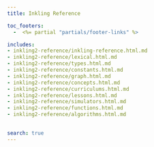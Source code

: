 ```yaml
---
title: Inkling Reference

toc_footers:
  -  <%= partial "partials/footer-links" %>  

includes:
- inkling2-reference/inkling-reference.html.md
- inkling2-reference/lexical.html.md
- inkling2-reference/types.html.md
- inkling2-reference/constants.html.md
- inkling2-reference/graph.html.md
- inkling2-reference/concepts.html.md
- inkling2-reference/curriculums.html.md
- inkling2-reference/lessons.html.md
- inkling2-reference/simulators.html.md
- inkling2-reference/functions.html.md
- inkling2-reference/algorithms.html.md

  
search: true
---
```

